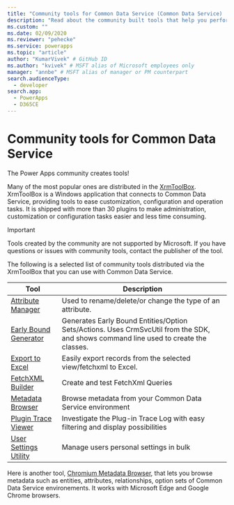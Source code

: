 ```yaml
---
title: "Community tools for Common Data Service (Common Data Service) | Microsoft Docs" # Intent and product brand in a unique string of 43-59 chars including spaces
description: "Read about the community built tools that help you perform various tasks with Power Apps Common Data Service." # 115-145 characters including spaces. This abstract displays in the search result.
ms.custom: ""
ms.date: 02/09/2020
ms.reviewer: "pehecke"
ms.service: powerapps
ms.topic: "article"
author: "KumarVivek" # GitHub ID
ms.author: "kvivek" # MSFT alias of Microsoft employees only
manager: "annbe" # MSFT alias of manager or PM counterpart
search.audienceType: 
  - developer
search.app: 
  - PowerApps
  - D365CE
---
```

# Community tools for Common Data Service

The Power Apps community creates tools! 

Many of the most popular ones are distributed in the [XrmToolBox](https://www.xrmtoolbox.com/). XrmToolBox is a Windows application that connects to Common Data Service, providing tools to ease customization, configuration and operation tasks. It is shipped with more than 30 plugins to make administration, customization or configuration tasks easier and less time consuming. 

> [!IMPORTANT]
> Tools created by the community are not supported by Microsoft. If you have questions or issues with community tools, contact the publisher of the tool.

The following is a selected list of community tools distributed via the XrmToolBox that you can use with Common Data Service.

|Tool  |Description  |
|---------|---------|
|[Attribute Manager](https://www.xrmtoolbox.com/plugins/DLaB.Xrm.AttributeManager/)|Used to rename/delete/or change the type of an attribute.|
|[Early Bound Generator](https://www.xrmtoolbox.com/plugins/DLaB.Xrm.EarlyBoundGenerator/)|Generates Early Bound Entities/Option Sets/Actions. Uses CrmSvcUtil from the SDK, and shows command line used to create the classes.|
|[Export to Excel](https://www.xrmtoolbox.com/plugins/Ryr.XrmToolBox.ExportToExcel/)|Easily export records from the selected view/fetchxml to Excel.|
|[FetchXML Builder](https://www.xrmtoolbox.com/plugins/Cinteros.Xrm.FetchXmlBuilder/)|Create and test FetchXml Queries|
|[Metadata Browser](https://www.xrmtoolbox.com/plugins/MsCrmTools.MetadataBrowser/)|Browse metadata from your Common Data Service environment|
|[Plugin Trace Viewer](https://www.xrmtoolbox.com/plugins/Cinteros.XrmToolBox.PluginTraceViewer/)|Investigate the Plug-in Trace Log with easy filtering and display possibilities|
|[User Settings Utility](https://www.xrmtoolbox.com/plugins/MsCrmTools.UserSettingsUtility/)|Manage users personal settings in bulk|

Here is another tool, [Chromium Metadata Browser](https://community.dynamicslabs.io/feed/metadata-browser), that lets you browse metadata such as entities, attributes, relationships, option sets of Common Data Service environements. It works with Microsoft Edge and Google Chrome browsers. 


